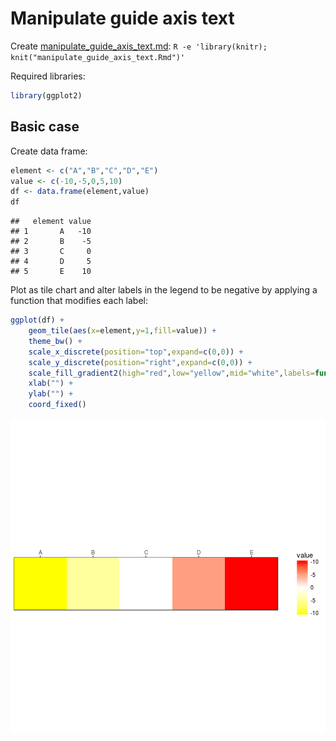# Manipulate guide axis text

Create [manipulate_guide_axis_text.md](manipulate_guide_axis_text.md): `R -e 'library(knitr); knit("manipulate_guide_axis_text.Rmd")'`

Required libraries:

```r
library(ggplot2)
```

## Basic case

Create data frame:


```r
element <- c("A","B","C","D","E")
value <- c(-10,-5,0,5,10)
df <- data.frame(element,value)
df
```

```
##   element value
## 1       A   -10
## 2       B    -5
## 3       C     0
## 4       D     5
## 5       E    10
```


Plot as tile chart and alter labels in the legend to be negative by applying a function that modifies each label:


```r
ggplot(df) +
	geom_tile(aes(x=element,y=1,fill=value)) +
	theme_bw() +
	scale_x_discrete(position="top",expand=c(0,0)) +
	scale_y_discrete(position="right",expand=c(0,0)) +
	scale_fill_gradient2(high="red",low="yellow",mid="white",labels=function(x){-1*abs(x)}) +
	xlab("") +
	ylab("") +
	coord_fixed()
```

![plot of chunk manipulate_guide_axis_text](figure/manipulate_guide_axis_text-1.png)

